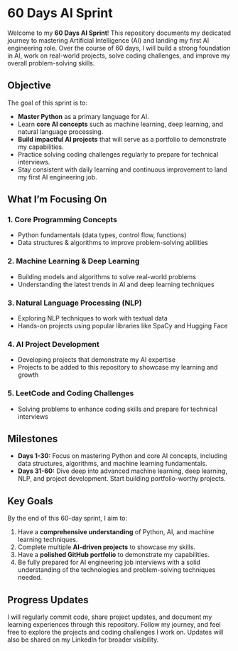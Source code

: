 # 60 Days AI Sprint

Welcome to my **60 Days AI Sprint**! This repository documents my dedicated journey to mastering Artificial Intelligence (AI) and landing my first AI engineering role. Over the course of 60 days, I will build a strong foundation in AI, work on real-world projects, solve coding challenges, and improve my overall problem-solving skills.

## Objective

The goal of this sprint is to:

- **Master Python** as a primary language for AI.
- Learn **core AI concepts** such as machine learning, deep learning, and natural language processing.
- **Build impactful AI projects** that will serve as a portfolio to demonstrate my capabilities.
- Practice solving coding challenges regularly to prepare for technical interviews.
- Stay consistent with daily learning and continuous improvement to land my first AI engineering job.

## What I’m Focusing On

### 1. **Core Programming Concepts**  
- Python fundamentals (data types, control flow, functions)
- Data structures & algorithms to improve problem-solving abilities

### 2. **Machine Learning & Deep Learning**  
- Building models and algorithms to solve real-world problems
- Understanding the latest trends in AI and deep learning techniques

### 3. **Natural Language Processing (NLP)**  
- Exploring NLP techniques to work with textual data
- Hands-on projects using popular libraries like SpaCy and Hugging Face

### 4. **AI Project Development**  
- Developing projects that demonstrate my AI expertise
- Projects to be added to this repository to showcase my learning and growth

### 5. **LeetCode and Coding Challenges**  
- Solving problems to enhance coding skills and prepare for technical interviews

## Milestones

- **Days 1-30:** Focus on mastering Python and core AI concepts, including data structures, algorithms, and machine learning fundamentals.
- **Days 31-60:** Dive deep into advanced machine learning, deep learning, NLP, and project development. Start building portfolio-worthy projects.

## Key Goals

By the end of this 60-day sprint, I aim to:

1. Have a **comprehensive understanding** of Python, AI, and machine learning techniques.
2. Complete multiple **AI-driven projects** to showcase my skills.
3. Have a **polished GitHub portfolio** to demonstrate my capabilities.
4. Be fully prepared for AI engineering job interviews with a solid understanding of the technologies and problem-solving techniques needed.

## Progress Updates

I will regularly commit code, share project updates, and document my learning experiences through this repository. Follow my journey, and feel free to explore the projects and coding challenges I work on. Updates will also be shared on my LinkedIn for broader visibility.
